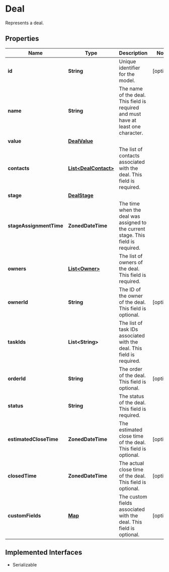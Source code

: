 

# Deal

Represents a deal.

## Properties

| Name | Type | Description | Notes |
|------------ | ------------- | ------------- | -------------|
|**id** | **String** | Unique identifier for the model. |  [optional] |
|**name** | **String** | The name of the deal. This field is required and must have at least one character. |  |
|**value** | [**DealValue**](DealValue.md) |  |  |
|**contacts** | [**List&lt;DealContact&gt;**](DealContact.md) | The list of contacts associated with the deal. This field is required. |  |
|**stage** | [**DealStage**](DealStage.md) |  |  |
|**stageAssignmentTime** | **ZonedDateTime** | The time when the deal was assigned to the current stage. This field is required. |  |
|**owners** | [**List&lt;Owner&gt;**](Owner.md) | The list of owners of the deal. This field is required. |  |
|**ownerId** | **String** | The ID of the owner of the deal. This field is optional. |  [optional] |
|**taskIds** | **List&lt;String&gt;** | The list of task IDs associated with the deal. This field is required. |  |
|**orderId** | **String** | The order of the deal. This field is optional. |  [optional] |
|**status** | **String** | The status of the deal. This field is required. |  |
|**estimatedCloseTime** | **ZonedDateTime** | The estimated close time of the deal. This field is optional. |  [optional] |
|**closedTime** | **ZonedDateTime** | The actual close time of the deal. This field is optional. |  [optional] |
|**customFields** | [**Map**](Map.md) | The custom fields associated with the deal. This field is optional. |  [optional] |


## Implemented Interfaces

* Serializable

